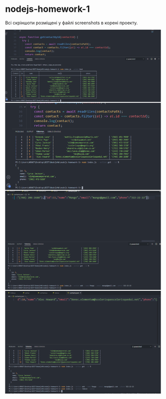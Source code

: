 # nodejs-homework-1

Всі скріншоти розміщені у файлі screenshots в корені проекту.

<img src='./screenshots/GetList.png'>
<img src='./screenshots/GetelementbyId.png' >
<img src='./screenshots/AddContact.png' >
<img src='./screenshots/RemoveContact.png' >
